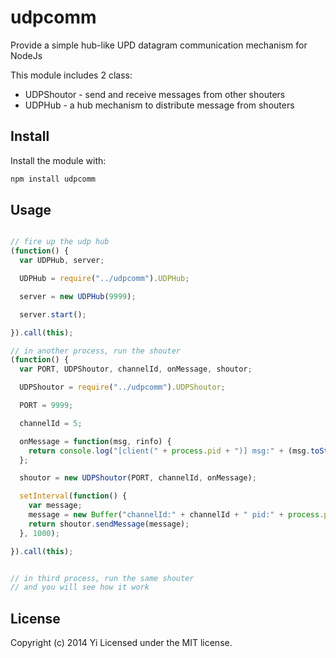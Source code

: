 # udpcomm

Provide a simple hub-like UPD datagram communication mechanism for NodeJs

This module includes 2 class:
  * UDPShoutor - send and receive messages from other shouters
  * UDPHub - a hub mechanism to distribute message from shouters

## Install
Install the module with:

```bash
npm install udpcomm
```

## Usage
```javascript

// fire up the udp hub
(function() {
  var UDPHub, server;

  UDPHub = require("../udpcomm").UDPHub;

  server = new UDPHub(9999);

  server.start();

}).call(this);

// in another process, run the shouter
(function() {
  var PORT, UDPShoutor, channelId, onMessage, shoutor;

  UDPShoutor = require("../udpcomm").UDPShoutor;

  PORT = 9999;

  channelId = 5;

  onMessage = function(msg, rinfo) {
    return console.log("[client(" + process.pid + ")] msg:" + (msg.toString()) + ", from:" + rinfo.address + ":" + rinfo.port);
  };

  shoutor = new UDPShoutor(PORT, channelId, onMessage);

  setInterval(function() {
    var message;
    message = new Buffer("channelId:" + channelId + " pid:" + process.pid + ", time:" + (Date.now()));
    return shoutor.sendMessage(message);
  }, 1000);

}).call(this);


// in third process, run the same shouter
// and you will see how it work

```


## License
Copyright (c) 2014 Yi
Licensed under the MIT license.
